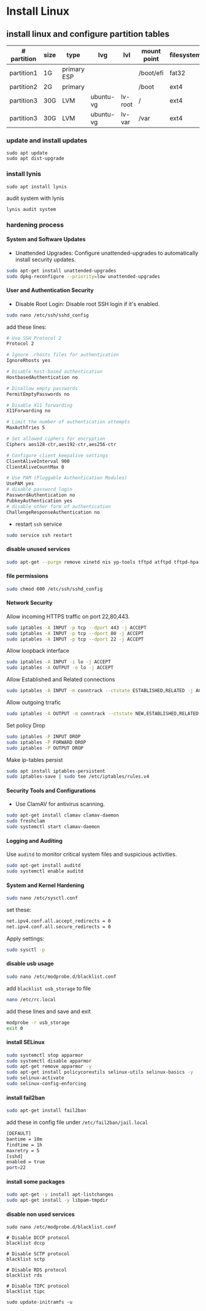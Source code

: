 # Install Linux
## install linux and configure partition tables


| # partition  | size |type| lvg | lvl |mount point|filesystem|
|-|-|-|-|-|-|-|
|partition1 | 1G|primary ESP | | |  /boot/efi | fat32 |
| partition2| 2G| primary| | | /boot | ext4 |
|partition3| 30G | LVM | ubuntu-vg | lv-root |/ | ext4|
|partition3 |30G | LVM | ubuntu-vg | lv-var | /var | ext4|

### update and install updates

```shell
sudo apt update
sudo apt dist-upgrade
```

### install lynis
```shell
sudo apt install lynis
```

audit system with lynis
```shell
lynis audit system
```

### hardening process

#### System and Software Updates

- Unattended Upgrades: Configure unattended-upgrades to automatically install security updates.
```bash
sudo apt-get install unattended-upgrades
sudo dpkg-reconfigure --priority=low unattended-upgrades
```

#### User and Authentication Security

- Disable Root Login: Disable root SSH login if it's enabled.
```bash
sudo nano /etc/ssh/sshd_config
```
add these lines:
```bash
# Use SSH Protocol 2
Protocol 2

# Ignore .rhosts files for authentication
IgnoreRhosts yes

# Disable host-based authentication
HostbasedAuthentication no

# Disallow empty passwords
PermitEmptyPasswords no

# Disable X11 forwarding
X11Forwarding no

# Limit the number of authentication attempts
MaxAuthTries 5

# Set allowed ciphers for encryption
Ciphers aes128-ctr,aes192-ctr,aes256-ctr

# Configure client keepalive settings
ClientAliveInterval 900
ClientAliveCountMax 0

# Use PAM (Pluggable Authentication Modules)
UsePAM yes
# disable password login
PasswordAuthentication no
PubkeyAuthentication yes
# disable other form of authentication
ChallengeResponseAuthentication no
```
- restart `ssh` service
```bash
sudo service ssh restart
```
#### disable unused services
```bash
sudo apt-get --purge remove xinetd nis yp-tools tftpd atftpd tftpd-hpa telnetd rsh-server rsh-redone-server
```
#### file permissions
```bash
sudo chmod 600 /etc/ssh/sshd_config
```

#### Network Security

Allow incoming HTTPS traffic on port 22,80,443.

```bash
sudo iptables -A INPUT -p tcp --dport 443 -j ACCEPT
sudo iptables -A INPUT -p tcp --dport 80 -j ACCEPT
sudo iptables -A INPUT -p tcp --dport 22 -j ACCEPT
```
Allow loopback interface
```bash
sudo iptables -A INPUT -i lo -j ACCEPT
sudo iptables -A OUTPUT -o lo -j ACCEPT
```
Allow Established and Related connections
```bash
sudo iptables -A INPUT -m conntrack --ctstate ESTABLISHED,RELATED -j ACCEPT
```
Allow outgoing trrafic
```bash
sudo iptables -A OUTPUT -m conntrack --ctstate NEW,ESTABLISHED,RELATED -j ACCEPT
```
Set policy Drop
```bash
sudo iptables -P INPUT DROP
sudo iptables -P FORWARD DROP
sudo iptables -P OUTPUT DROP
```
Make ip-tables persist
```bash
sudo apt install iptables-persistent
sudo iptables-save | sudo tee /etc/iptables/rules.v4
```
#### Security Tools and Configurations
- Use ClamAV for antivirus scanning.
```bash
sudo apt-get install clamav clamav-daemon
sudo freshclam
sudo systemctl start clamav-daemon
```

#### Logging and Auditing
Use `auditd` to monitor critical system files and suspicious activities.
```bash
sudo apt-get install auditd
sudo systemctl enable auditd
```
#### System and Kernel Hardening
```bash
sudo nano /etc/sysctl.conf
```
set these:
```bash
net.ipv4.conf.all.accept_redirects = 0
net.ipv4.conf.all.secure_redirects = 0
```
Apply settings:
```bash
sudo sysctl -p
```
#### disable usb usage
```bash
sudo nano /etc/modprobe.d/blacklist.conf
```
add `blacklist usb_storage` to file
```bash
nano /etc/rc.local
```
add these lines and save and exit
```bash
modprobe -r usb_storage
exit 0
```
#### install SELinux
```bash
sudo systemctl stop apparmor
sudo systemctl disable apparmor
sudo apt-get remove apparmor -y
sudo apt-get install policycoreutils selinux-utils selinux-basics -y
sudo selinux-activate
sudo selinux-config-enforcing
```

#### install fail2ban
```bash
sudo apt-get install fail2ban
```
add these in config file under `/etc/fail2ban/jail.local`
```bash
[DEFAULT]
bantime = 10m
findtime = 1h
maxretry = 5
[sshd]
enabled = true
port=22
```

#### install some packages
```bash
sudo apt-get -y install apt-listchanges
sudo apt-get install -y libpam-tmpdir
```
#### disable non used services
```
sudo nano /etc/modprobe.d/blacklist.conf
```
```
# Disable DCCP protocol
blacklist dccp

# Disable SCTP protocol
blacklist sctp

# Disable RDS protocol
blacklist rds

# Disable TIPC protocol
blacklist tipc
```

```
sudo update-initramfs -u
```